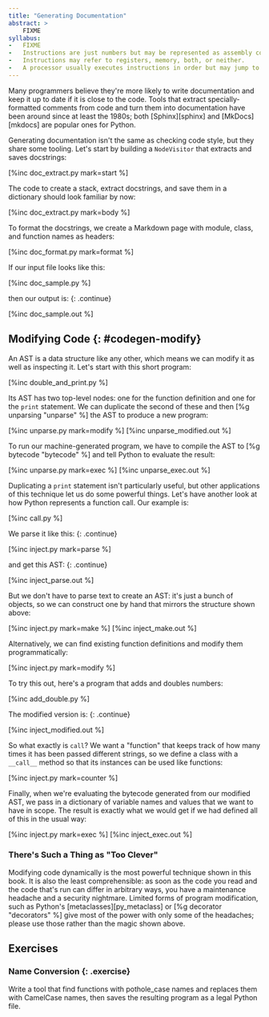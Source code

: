 ```yaml
---
title: "Generating Documentation"
abstract: >
    FIXME
syllabus:
-   FIXME
-   Instructions are just numbers but may be represented as assembly code.
-   Instructions may refer to registers, memory, both, or neither.
-   A processor usually executes instructions in order but may jump to another location based on whether a conditional is true or false.
---
```


Many programmers believe they're more likely to write documentation and keep it up to date
if it is close to the code.
Tools that extract specially-formatted comments from code and turn them into documentation
have been around since at least the 1980s;
both [Sphinx][sphinx] and [MkDocs][mkdocs] are popular ones for Python.

Generating documentation isn't the same as checking code style,
but they share some tooling.
Let's start by building a `NodeVisitor` that extracts and saves docstrings:

[%inc doc_extract.py mark=start %]

The code to create a stack,
extract docstrings,
and save them in a dictionary should look familiar by now:

[%inc doc_extract.py mark=body %]

To format the docstrings,
we create a Markdown page with module, class, and function names as headers:

[%inc doc_format.py mark=format %]

If our input file looks like this:

[%inc doc_sample.py %]

then our output is:
{: .continue}

[%inc doc_sample.out %]

## Modifying Code {: #codegen-modify}

An AST is a data structure like any other,
which means we can modify it as well as inspecting it.
Let's start with this short program:

[%inc double_and_print.py %]

Its AST has two top-level nodes:
one for the function definition and one for the `print` statement.
We can duplicate the second of these and then [%g unparsing "unparse" %] the AST
to produce a new program:

[%inc unparse.py mark=modify %]
[%inc unparse_modified.out %]

To run our machine-generated program,
we have to compile the AST to [%g bytecode "bytecode" %]
and tell Python to evaluate the result:

[%inc unparse.py mark=exec %]
[%inc unparse_exec.out %]

Duplicating a `print` statement isn't particularly useful,
but other applications of this technique let us do some powerful things.
Let's have another look at how Python represents a function call.
Our example is:

[%inc call.py %]

We parse it like this:
{: .continue}

[%inc inject.py mark=parse %]

and get this AST:
{: .continue}

[%inc inject_parse.out %]

But we don't have to parse text to create an AST:
it's just a bunch of objects,
so we can construct one by hand
that mirrors the structure shown above:

[%inc inject.py mark=make %]
[%inc inject_make.out %]

Alternatively,
we can find existing function definitions
and modify them programmatically:

[%inc inject.py mark=modify %]

To try this out,
here's a program that adds and doubles numbers:

[%inc add_double.py %]

The modified version is:
{: .continue}

[%inc inject_modified.out %]

So what exactly is `call`?
We want a "function" that keeps track of
how many times it has been passed different strings,
so we define a class with a `__call__` method
so that its instances can be used like functions:

[%inc inject.py mark=counter %]

Finally,
when we're evaluating the bytecode generated from our modified AST,
we pass in a dictionary of variable names and values
that we want to have in scope.
The result is exactly what we would get if we had defined all of this in the usual way:

[%inc inject.py mark=exec %]
[%inc inject_exec.out %]

<div class="callout" markdown="1">

### There's Such a Thing as "Too Clever"

Modifying code dynamically is the most powerful technique shown in this book.
It is also the least comprehensible:
as soon as the code you read and the code that's run can differ in arbitrary ways,
you have a maintenance headache and a security nightmare.
Limited forms of program modification,
such as Python's [metaclasses][py_metaclass] or [%g decorator "decorators" %]
give most of the power with only some of the headaches;
please use those rather than the magic shown above.

</div>

## Exercises

### Name Conversion {: .exercise}

Write a tool that find functions with pothole\_case names
and replaces them with CamelCase names,
then saves the resulting program as a legal Python file.
